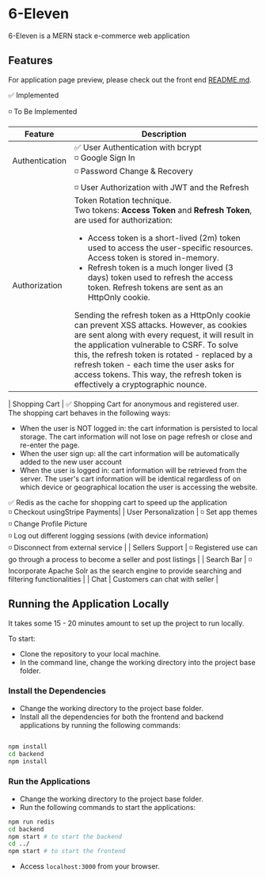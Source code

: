 # 6-Eleven

6-Eleven is a MERN stack e-commerce web application

## Features

For application page preview, please check out the front end [README.md](client/README.md).

✅ Implemented

◽ To Be Implemented

| Feature        | Description                                                                                                                                                                                                                                                                                                                                                                                                                                                                                                                                                                                                                                                                                                                                                                                                                          |
| -------------- | ------------------------------------------------------------------------------------------------------------------------------------------------------------------------------------------------------------------------------------------------------------------------------------------------------------------------------------------------------------------------------------------------------------------------------------------------------------------------------------------------------------------------------------------------------------------------------------------------------------------------------------------------------------------------------------------------------------------------------------------------------------------------------------------------------------------------------------ |
| Authentication | ✅ User Authentication with bcrypt <br/> ◽ Google Sign In <br /> ◽ Password Change & Recovery                                                                                                                                                                                                                                                                                                                                                                                                                                                                                                                                                                                                                                                                                                                                      |
| Authorization  | ◽ User Authorization with JWT and the Refresh Token Rotation technique. <br/> Two tokens: **Access Token** and **Refresh Token**, are used for authorization: <ul><li>Access token is a short-lived (2m) token used to access the user-specific resources. Access token is stored in-memory. </li><li>Refresh token is a much longer lived (3 days) token used to refresh the access token. Refresh tokens are sent as an HttpOnly cookie.</li></ul> Sending the refresh token as a HttpOnly cookie can prevent XSS attacks. However, as cookies are sent along with every request, it will result in the application vulnerable to CSRF. To solve this, the refresh token is rotated - replaced by a refresh token - each time the user asks for access tokens. This way, the refresh token is effectively a cryptographic nounce. |

| Shopping Cart | ✅ Shopping Cart for anonymous and registered user. <br/> The shopping cart behaves in the following ways: <ul><li>When the user is NOT logged in: the cart information is persisted to local storage. The cart information will not lose on page refresh or close and re-enter the page.</li><li>When the user sign up: all the cart information will be automatically added to the new user account</li><li>When the user is logged in: cart information will be retrieved from the server. The user's cart information will be identical regardless of on which device or geographical location the user is accessing the website.</li></ul> ✅ Redis as the cache for shopping cart to speed up the application <br /> ◽️ Checkout usingStripe Payments|
| User Personalization | ◽ Set app themes <br/> ◽ Change Profile Picture <br/> ◽ Log out different logging sessions (with device information) <br/> ◽ Disconnect from external service |
| Sellers Support | ◽️ Registered use can go through a process to become a seller and post listings |
| Search Bar | ◽️ Incorporate Apache Solr as the search engine to provide searching and filtering functionalities |
| Chat | Customers can chat with seller |

## Running the Application Locally

It takes some 15 - 20 minutes amount to set up the project to run locally.

To start:

- Clone the repository to your local machine.
- In the command line, change the working directory into the project base folder.

### Install the Dependencies

- Change the working directory to the project base folder.
- Install all the dependencies for both the frontend and backend applications by running the following commands:

```bash

npm install
cd backend
npm install
```

### Run the Applications

- Change the working directory to the project base folder.
- Run the following commands to start the applications:

```bash
npm run redis
cd backend
npm start # to start the backend
cd ../
npm start # to start the frontend
```

- Access `localhost:3000` from your browser.

